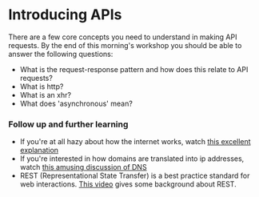 # Introducing APIs

There are a few core concepts you need to understand in making API requests. By the end of this morning's workshop you should be able to answer the following questions:
- What is the request-response pattern and how does this relate to API requests?
- What is http?
- What is an xhr?
- What does 'asynchronous' mean?


### Follow up and further learning
- If you're at all hazy about how the internet works, watch [this excellent explanation]( https://www.youtube.com/watch?v=7_LPdttKXPc)
- If you're interested in how domains are translated into ip addresses, watch [this amusing discussion of DNS](https://www.youtube.com/watch?v=72snZctFFtA)
- REST (Representational State Transfer) is a best practice standard for web interactions. [This video](https://www.youtube.com/watch?v=YCcAE2SCQ6k) gives some background about REST.


